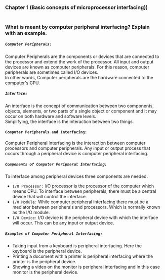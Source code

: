 ### Chapter 1 (Basic concepts of microprocessor interfacing))

### **<br/>What is meant by computer peripheral interfacing? Explain with an example.**

##### `Computer Peripherals:`
Computer Peripherals are the components or devices that are connected to the processor and extend the work of the processor. All input and output devices are known as computer peripherals. For this reason, computer peripherals are sometimes called I/O devices.<br/>
In other words, Computer peripherals are the hardware connected to the computer's CPU.<br/>
##### `Interface:`
An interface is the concept of communication between two components, objects, elements, or two parts of a single object or component and it may occur on both hardware and software levels.<br/>
Simplifying, the interface is the interaction between two things.<br/>
#### `Computer Peripherals and Interfacing:`
Computer Peripheral Interfacing is the interaction between computer processors and computer peripherals. Any input or output process that
occurs through a peripheral device is computer peripheral interfacing.<br/>

##### `Components of Computer Peripheral Interfacing:`
To interface among peripheral devices three components are needed.
  - `I/O Processor:` I/O processor is the processor of the computer which means CPU. To interface between peripherals, there must be a central device that will control the interface.
  - `I/O Module:` While computer peripheral interfacing there must be a mediator between peripherals and processors. Which is normally known as the I/O module.
  - `I/O Device:` I/O device is the peripheral device with which the interface will occur. This can be any input or output device.

##### `Examples of Computer Peripheral Interfacing:`
  - Taking input from a keyboard is peripheral interfacing. Here the keyboard is the peripheral device.
  - Printing a document with a printer is peripheral interfacing where the printer is the peripheral device.
  - Showing a video on the monitor is peripheral interfacing and in this case monitor is the peripheral device.

